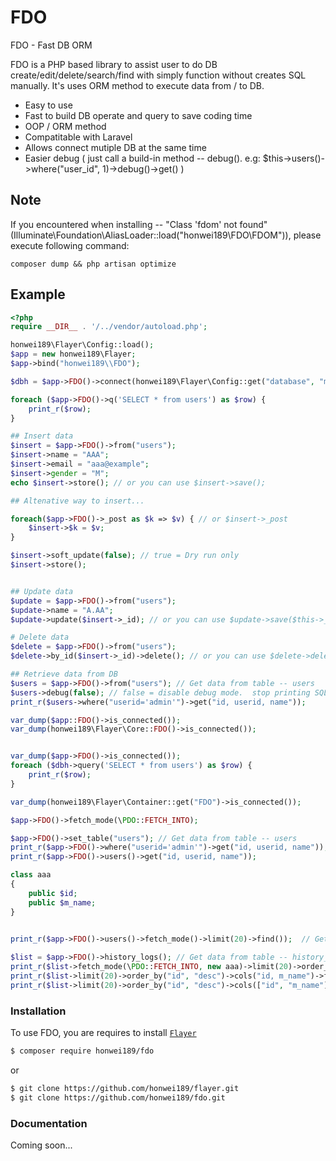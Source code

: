 # FDO

FDO - Fast DB ORM 

FDO is a PHP based library to assist user to do DB create/edit/delete/search/find with simply function without creates SQL manually. It's uses ORM method to execute data from / to DB.

  - Easy to use
  - Fast to build DB operate and query to save coding time
  - OOP / ORM method
  - Compatitable with Laravel
  - Allows connect mutiple DB at the same time
  - Easier debug ( just call a build-in method -- debug().  e.g: $this->users()->where("user_id", 1)->debug()->get() )


## Note

If you encountered when installing -- "Class 'fdom' not found" (Illuminate\Foundation\AliasLoader::load("honwei189\FDO\FDOM")), please execute following command:

```composer dump && php artisan optimize```

## Example

```php
<?php
require __DIR__ . '/../vendor/autoload.php';

honwei189\Flayer\Config::load();
$app = new honwei189\Flayer;
$app->bind("honwei189\\FDO");

$dbh = $app->FDO()->connect(honwei189\Flayer\Config::get("database", "mysql"));

foreach ($app->FDO()->q('SELECT * from users') as $row) {
    print_r($row);
}

## Insert data
$insert = $app->FDO()->from("users");
$insert->name = "AAA";
$insert->email = "aaa@example";
$insert->gender = "M";
echo $insert->store(); // or you can use $insert->save();

## Altenative way to insert...

foreach($app->FDO()->_post as $k => $v) { // or $insert->_post
    $insert->$k = $v;
}

$insert->soft_update(false); // true = Dry run only
$insert->store();


## Update data
$update = $app->FDO()->from("users");
$update->name = "A.AA";
$update->update($insert->_id); // or you can use $update->save($this->_id);

# Delete data
$delete = $app->FDO()->from("users");
$delete->by_id($insert->_id)->delete(); // or you can use $delete->delete("id = ". $insert->_id);  or you can use $delete->where("id", $insert->_id)->delete();

## Retrieve data from DB
$users = $app->FDO()->from("users"); // Get data from table -- users
$users->debug(false); // false = disable debug mode.  stop printing SQL
print_r($users->where("userid='admin'")->get("id, userid, name"));

var_dump($app::FDO()->is_connected());
var_dump(honwei189\Flayer\Core::FDO()->is_connected());


var_dump($app->FDO()->is_connected());
foreach ($dbh->query('SELECT * from users') as $row) {
    print_r($row);
}

var_dump(honwei189\Flayer\Container::get("FDO")->is_connected());

$app->FDO()->fetch_mode(\PDO::FETCH_INTO);

$app->FDO()->set_table("users"); // Get data from table -- users
print_r($app->FDO()->where("userid='admin'")->get("id, userid, name"));
print_r($app->FDO()->users()->get("id, userid, name"));

class aaa
{
    public $id;
    public $m_name;
}

 
print_r($app->FDO()->users()->fetch_mode()->limit(20)->find());  // Get data from table -- users  with default fetch mode -- PDO::FETCH_LAZY

$list = $app->FDO()->history_logs(); // Get data from table -- history_logs
print_r($list->fetch_mode(\PDO::FETCH_INTO, new aaa)->limit(20)->order_by("id", "desc")->find("id, m_name"));
print_r($list->limit(20)->order_by("id", "desc")->cols("id, m_name")->find());
print_r($list->limit(20)->order_by("id", "desc")->cols(["id", "m_name"])->find());
```

### Installation

To use FDO, you are requires to install [`Flayer`](https://github.com/honwei189/flayer.git)

```sh
$ composer require honwei189/fdo
```
or
```sh
$ git clone https://github.com/honwei189/flayer.git
$ git clone https://github.com/honwei189/fdo.git
```

### Documentation

Coming soon...
